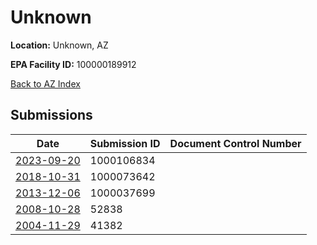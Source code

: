 # Unknown

**Location:** Unknown, AZ

**EPA Facility ID:** 100000189912

[Back to AZ Index](../../index.md)

## Submissions

| Date | Submission ID | Document Control Number |
|------|--------------|-------------------------|
| [2023-09-20](submissions/1000106834.md) | 1000106834 |  |
| [2018-10-31](submissions/1000073642.md) | 1000073642 |  |
| [2013-12-06](submissions/1000037699.md) | 1000037699 |  |
| [2008-10-28](submissions/52838.md) | 52838 |  |
| [2004-11-29](submissions/41382.md) | 41382 |  |
